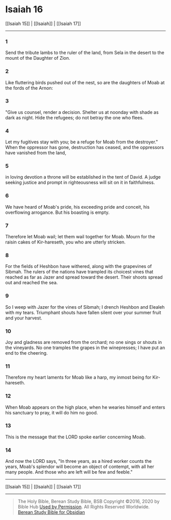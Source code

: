 # Isaiah 16

[[Isaiah 15]] | [[Isaiah]] | [[Isaiah 17]]

---

### 1
Send the tribute lambs to the ruler of the land, from Sela in the desert to the mount of the Daughter of Zion.

### 2
Like fluttering birds pushed out of the nest, so are the daughters of Moab at the fords of the Arnon:

### 3
"Give us counsel, render a decision. Shelter us at noonday with shade as dark as night. Hide the refugees; do not betray the one who flees.

### 4
Let my fugitives stay with you; be a refuge for Moab from the destroyer." When the oppressor has gone, destruction has ceased, and the oppressors have vanished from the land,

### 5
in loving devotion a throne will be established in the tent of David. A judge seeking justice and prompt in righteousness will sit on it in faithfulness.

### 6
We have heard of Moab's pride, his exceeding pride and conceit, his overflowing arrogance. But his boasting is empty.

### 7
Therefore let Moab wail; let them wail together for Moab. Mourn for the raisin cakes of Kir-hareseth, you who are utterly stricken.

### 8
For the fields of Heshbon have withered, along with the grapevines of Sibmah. The rulers of the nations have trampled its choicest vines that reached as far as Jazer and spread toward the desert. Their shoots spread out and reached the sea.

### 9
So I weep with Jazer for the vines of Sibmah; I drench Heshbon and Elealeh with my tears. Triumphant shouts have fallen silent over your summer fruit and your harvest.

### 10
Joy and gladness are removed from the orchard; no one sings or shouts in the vineyards. No one tramples the grapes in the winepresses; I have put an end to the cheering.

### 11
Therefore my heart laments for Moab like a harp, my inmost being for Kir-hareseth.

### 12
When Moab appears on the high place, when he wearies himself and enters his sanctuary to pray, it will do him no good.

### 13
This is the message that the LORD spoke earlier concerning Moab.

### 14
And now the LORD says, "In three years, as a hired worker counts the years, Moab's splendor will become an object of contempt, with all her many people. And those who are left will be few and feeble."

---

[[Isaiah 15]] | [[Isaiah]] | [[Isaiah 17]]

---

> The Holy Bible, Berean Study Bible, BSB
> Copyright &copy;2016, 2020 by Bible Hub
> [Used by Permission](https://berean.bible/terms.htm). All Rights Reserved Worldwide.
> [Berean Study Bible for Obsidian](https://github.com/gapmiss/berean-study-bible-for-obsidian)

